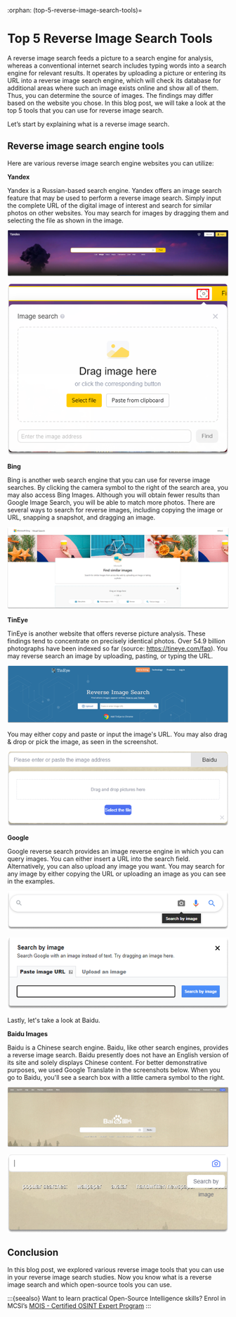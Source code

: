 :orphan:
(top-5-reverse-image-search-tools)=

# Top 5 Reverse Image Search Tools

A reverse image search feeds a picture to a search engine for analysis, whereas a conventional internet search includes typing words into a search engine for relevant results. It operates by uploading a picture or entering its URL into a reverse image search engine, which will check its database for additional areas where such an image exists online and show all of them. Thus, you can determine the source of images. The findings may differ based on the website you chose. In this blog post, we will take a look at the top 5 tools that you can use for reverse image search.

Let’s start by explaining what is a reverse image search.

## Reverse image search engine tools

Here are various reverse image search engine websites you can utilize:

**Yandex**

Yandex is a Russian-based search engine. Yandex offers an image search feature that may be used to perform a reverse image search. Simply input the complete URL of the digital image of interest and search for similar photos on other websites. You may search for images by dragging them and selecting the file as shown in the image.

![alt img](images/reverse-image-search-tools-44.png)

![alt img](images/reverse-image-search-tools-45.png)

**Bing**

Bing is another web search engine that you can use for reverse image searches. By clicking the camera symbol to the right of the search area, you may also access Bing Images. Although you will obtain fewer results than Google Image Search, you will be able to match more photos. There are several ways to search for reverse images, including copying the image or URL, snapping a snapshot, and dragging an image.

![alt img](images/reverse-image-search-tools-50.png)

**TinEye**

TinEye is another website that offers reverse picture analysis. These findings tend to concentrate on precisely identical photos. Over 54.9 billion photographs have been indexed so far (source: https://tineye.com/faq). You may reverse search an image by uploading, pasting, or typing the URL.

![alt img](images/reverse-image-search-tools-46.png)

You may either copy and paste or input the image's URL. You may also drag & drop or pick the image, as seen in the screenshot.

![alt img](images/reverse-image-search-tools-49.png)

**Google**

Google reverse search provides an image reverse engine in which you can query images. You can either insert a URL into the search field. Alternatively, you can also upload any image you want. You may search for any image by either copying the URL or uploading an image as you can see in the examples.

![alt img](images/reverse-image-search-tools-42.png)

![alt img](images/reverse-image-search-tools-43.png)

Lastly, let's take a look at Baidu.

**Baidu Images**

Baidu is a Chinese search engine. Baidu, like other search engines, provides a reverse image search. Baidu presently does not have an English version of its site and solely displays Chinese content. For better demonstrative purposes, we used Google Translate in the screenshots below. When you go to Baidu, you'll see a search box with a little camera symbol to the right.

![alt img](images/reverse-image-search-tools-47.png)

![alt img](images/reverse-image-search-tools-48.png)

## Conclusion

In this blog post, we explored various reverse image tools that you can use in your reverse image search studies. Now you know what is a reverse image search and which open-source tools you can use.

:::{seealso}
Want to learn practical Open-Source Intelligence skills? Enrol in MCSI’s [MOIS - Certified OSINT Expert Program](https://www.mosse-institute.com/certifications/mois-certified-osint-expert.html)
:::
